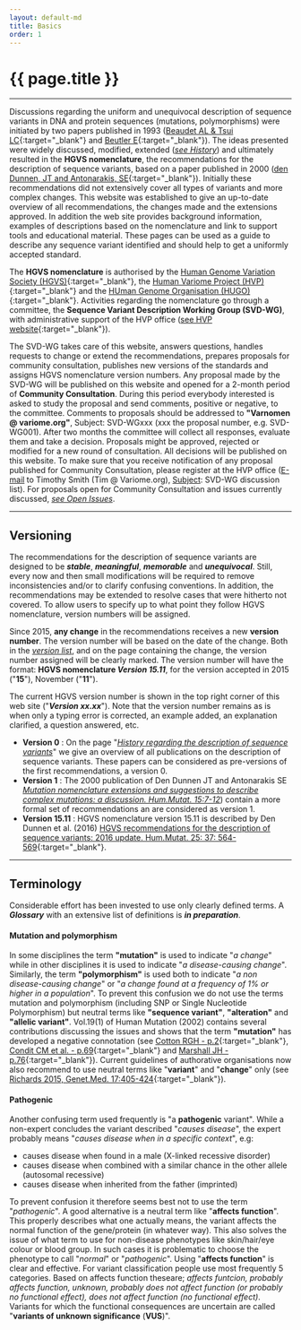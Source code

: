 ```yaml
---
layout: default-md
title: Basics
order: 1
---
```


# {{ page.title }}

* * * 

Discussions regarding the uniform and unequivocal description of sequence variants in DNA and protein sequences (mutations, polymorphisms) were initiated by two papers published in 1993 ([Beaudet AL & Tsui LC](http://onlinelibrary.wiley.com/doi/10.1002/humu.1380020402/abstract){:target="\_blank"} and [Beutler E](http://www.ncbi.nlm.nih.gov/pmc/articles/PMC1682427/pdf/ajhg00054-0240.pdf){:target="\_blank"}). The ideas presented were widely discussed, modified, extended ([_see History_](/history)) and ultimately resulted in the **HGVS nomenclature**, the recommendations for the description of sequence variants, based on a paper published in 2000 ([den Dunnen, JT and Antonarakis, SE](http://www3.interscience.wiley.com/cgi-bin/fulltext/68503056/PDFSTART){:target="\_blank"}). Initially these recommendations did not extensively cover all types of variants and more complex changes. This website was established to give an up-to-date overview of all recommendations, the changes made and the extensions approved. In addition the web site provides background information, examples of descriptions based on the nomenclature and link to support tools and educational material. These pages can be used as a guide to describe any sequence variant identified and should help to get a uniformly accepted standard.

The **HGVS nomenclature** is authorised by the [Human Genome Variation Society (HGVS)](http://www.hgvs.org){:target="\_blank"}, the [Human Variome Project (HVP)](http://www.humanvariomeproject.org){:target="\_blank"} and the [HUman Genome Organisation (HUGO)](http://www.hugo-international.org){:target="\_blank"}. Activities regarding the nomenclature go through a committee, the **Sequence Variant Description Working Group (SVD-WG)**, with administrative support of the HVP office ([see HVP website](http://www.humanvariomeproject.org/sdp/wg04-sequence-variant-description-committee.html){:target="\_blank"}).

The SVD-WG takes care of this website, answers questions, handles requests to change or extend the recommendations, prepares proposals for community consultation, publishes new versions of the standards and assigns HGVS nomenclature version numbers. Any proposal made by the SVD-WG will be published on this website and opened for a 2-month period of **Community Consultation**. During this period everybody interested is asked to study the proposal and send comments, positive or negative, to the committee. Comments to proposals should be addressed to **"Varnomen @ variome.org"**, Subject: SVD-WGxxx (xxx the proposal number, e.g. SVD-WG001). After two months the committee will collect all responses, evaluate them and take a decision. Proposals might be approved, rejected or modified for a new round of consultation. All decisions will be published on this website. To make sure that you receive notification of any proposal published for Community Consultation, please register at the HVP office (<u>E-mail</u> to Timothy Smith (Tim @ Variome.org), <u>Subject</u>: SVD-WG discussion list). For proposals open for Community Consultation and issues currently discussed, [_see Open Issues_](/recommendations/open-issues/).

* * *

## Versioning

The recommendations for the description of sequence variants are designed to be _**stable**_, _**meaningful**_, _**memorable**_ and _**unequivocal**_. Still, every now and then small modifications will be required to remove inconsistencies and/or to clarify confusing conventions. In addition, the recommendations may be extended to resolve cases that were hitherto not covered. To allow users to specify up to what point they follow HGVS nomenclature, version numbers will be assigned.

Since 2015, **any change** in the recommendations receives a new **version number**. The version number will be based on the date of the change. Both in the [_version list_](/versioning/), and on the page containing the change, the version number assigned will be clearly marked. The version number will have the format: **HGVS nomenclature _Version 15.11_**, for the version accepted in 2015 ("**15**"), November ("**11**").

The current HGVS version number is shown in the top right corner of this web site ("_**Version xx.xx**_"). Note that the version number remains as is when only a typing error is corrected, an example added, an explanation clarified, a question answered, etc.

*	**Version 0**
	:	On the page "[_History regarding the description of sequence variants_](/history/)" we give an overview of all publications on the description of sequence variants. These papers can be considered as pre-versions of the first recommendations, a version 0.
*	**Version 1**
	:	The 2000 publication of Den Dunnen JT and Antonarakis SE [_Mutation nomenclature extensions and suggestions to describe complex mutations: a discussion. Hum.Mutat. 15:7-12_](http://www3.interscience.wiley.com/cgi-bin/fulltext/68503056/PDFSTART)) contain a more formal set of recommendations an are considered as version 1.
*	**Version 15.11**
	:	HGVS nomenclature version 15.11 is described by Den Dunnen et al. (2016) [HGVS recommendations for the description of sequence variants: 2016 update. Hum.Mutat. 25: 37: 564-569](http://onlinelibrary.wiley.com/doi/10.1002/humu.22981/pdf){:target="\_blank"}.

* * *

## Terminology 

Considerable effort has been invested to use only clearly defined terms. A _**Glossary**_ with an extensive list of definitions is _**in preparation**_.

#### Mutation and polymorphism

In some disciplines the term **"mutation"** is used to indicate "_a change_" while in other disciplines it is used to indicate "_a disease-causing change_". Similarly, the term **"polymorphism"** is used both to indicate "_a non disease-causing change_" or "_a change found at a frequency of 1% or higher in a population_". To prevent this confusion we do not use the terms mutation and polymorphism (including SNP or Single Nucleotide Polymorphism) but neutral terms like **"sequence variant"**, **"alteration"** and **"allelic variant"**. Vol.19(1) of Human Mutation (2002) contains several contributions discussing the issues and shows that the term **"mutation"** has developed a negative connotation (see [Cotton RGH - p.2](http://onlinelibrary.wiley.com/doi/10.1002/humu.10029/pdf){:target="\_blank"}, [Condit CM et al. - p.69](http://onlinelibrary.wiley.com/doi/10.1002/humu.10023/pdf){:target="\_blank"} and [Marshall JH - p.76](http://onlinelibrary.wiley.com/doi/10.1002/humu.10021/pdf){:target="\_blank"}). Current guidelines of authorative organisations now also recommend to use neutral terms like "**variant**" and "**change**" only (see [Richards 2015, Genet.Med. 17:405-424](http://www.nature.com/gim/journal/v17/n5/pdf/gim201530a.pdf){:target="\_blank"}).

#### Pathogenic

Another confusing term used frequently is "a **pathogenic** variant". While a non-expert concludes the variant described "_causes disease_", the expert probably means "_causes disease when in a specific context_", e.g:

*   causes disease when found in a male (X-linked recessive disorder)
*   causes disease when combined with a similar chance in the other allele (autosomal recessive)
*   causes disease when inherited from the father (imprinted)

To prevent confusion it therefore seems best not to use the term "_pathogenic_". A good alternative is a neutral term like "**affects function**". This properly describes what one actually means, the variant affects the normal function of the gene/protein (in whatever way). This also solves the issue of what term to use for non-disease phenotypes like skin/hair/eye colour or blood group. In such cases it is problematic to choose the phenotype to call "_normal_" or "_pathogenic_". Using "**affects function**" is clear and effective. For variant classification people use most frequently 5 categories. Based on affects function theseare; _affects funtcion,  probably affects function,  unknown,  probably does not affect function (or probably no functional effect),  does not affect function (no functional effect)_. Variants for which the functional consequences are uncertain are called "**variants of unknown significance** (**VUS**)".
